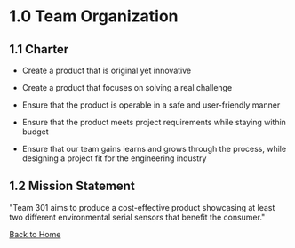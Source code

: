 # 1.0 Team Organization 

## 1.1 Charter 

* Create a product that is original yet innovative

* Create a product that focuses on solving a real challenge

* Ensure that the product is operable in a safe and user-friendly manner

* Ensure that the product meets project requirements while staying within budget

* Ensure that our team gains learns and grows through the process, while designing a project fit for the engineering industry

## 1.2 Mission Statement 

"Team 301 aims to produce a cost-effective product showcasing at least two different environmental serial sensors that benefit the consumer."


[Back to Home](index)

